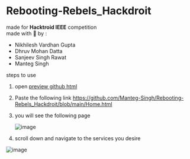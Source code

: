 # Rebooting-Rebels_Hackdroit


made for **Hacktroid IEEE** competition  
made with 💙 by :
- Nikhilesh Vardhan Gupta
- Dhruv Mohan Datta
- Sanjeev Singh Rawat
- Manteg Singh  

steps to use 
1. open [preview github html](https://htmlpreview.github.io/)  
2. Paste the following link https://github.com/Manteg-Singh/Rebooting-Rebels_Hackdroit/blob/main/Home.html
3. you will see the following page  
      
   ![image](https://user-images.githubusercontent.com/91803010/161365483-579c1b00-487e-4274-bef1-a2fc3b4c3cc4.png)     
     
4. scroll down and navigate to the services you desire  
   
  ![image](https://user-images.githubusercontent.com/91803010/161365550-c4fd1b6a-8b61-49fc-8411-ab514b9fffaf.png)  



